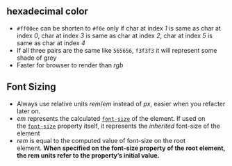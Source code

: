 ## hexadecimal color
- `#ff00ee` can be shorten to `#f0e` only if char at index *1* is same as char at index *0*, char at index *3* is same as char at index *2*, char at index *5* is same as char at index *4*
- If all three pairs are the same like `565656`, `f3f3f3` it will represent some shade of grey
- Faster for browser to render than *rgb*

## Font Sizing
- Always use relative units *rem*/*em* instead of *px*, easier when you refacter later on.
- *em* represents the calculated [`font-size`](https://developer.mozilla.org/en-US/docs/Web/CSS/font-size) of the element. If used on the [`font-size`](https://developer.mozilla.org/en-US/docs/Web/CSS/font-size) property itself, it represents the _inherited_ font-size of the element
- *rem* is equal to the computed value of font-size on the root element. **When specified on the font-size property of the root element, the rem units refer to the property’s initial value.**

